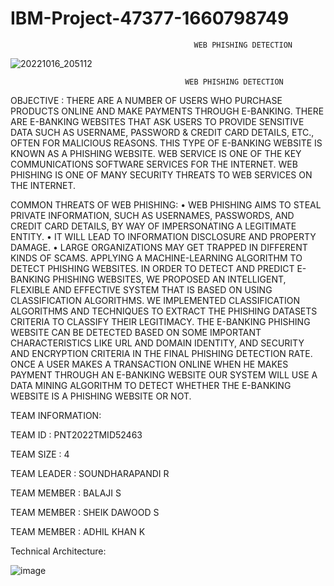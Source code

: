
# IBM-Project-47377-1660798749
                                             WEB PHISHING DETECTION
![20221016_205112](https://user-images.githubusercontent.com/113851201/196043815-d9fd3371-0bde-44f6-8972-c2679a4a24ef.jpg)

                                           WEB PHISHING DETECTION
OBJECTIVE :
       THERE ARE A NUMBER OF USERS WHO PURCHASE PRODUCTS ONLINE AND MAKE PAYMENTS THROUGH E-BANKING. THERE ARE E-BANKING WEBSITES THAT ASK USERS TO PROVIDE SENSITIVE DATA SUCH AS USERNAME, PASSWORD & CREDIT CARD DETAILS, ETC., OFTEN FOR MALICIOUS REASONS. THIS TYPE OF E-BANKING WEBSITE IS KNOWN AS A PHISHING WEBSITE. WEB SERVICE IS ONE OF THE KEY COMMUNICATIONS SOFTWARE SERVICES FOR THE INTERNET. WEB PHISHING IS ONE OF MANY SECURITY THREATS TO WEB SERVICES ON THE INTERNET. 

COMMON THREATS OF WEB PHISHING:
      •	WEB PHISHING AIMS TO STEAL PRIVATE INFORMATION, SUCH AS USERNAMES, PASSWORDS, AND CREDIT CARD DETAILS, BY WAY OF IMPERSONATING A LEGITIMATE ENTITY.
      •	IT WILL LEAD TO INFORMATION DISCLOSURE AND PROPERTY DAMAGE.
      •	LARGE ORGANIZATIONS MAY GET TRAPPED IN DIFFERENT KINDS OF SCAMS.
APPLYING A MACHINE-LEARNING ALGORITHM TO DETECT PHISHING WEBSITES.
IN ORDER TO DETECT AND PREDICT E-BANKING PHISHING WEBSITES, WE PROPOSED AN INTELLIGENT, FLEXIBLE AND EFFECTIVE SYSTEM THAT IS BASED ON USING CLASSIFICATION ALGORITHMS.  WE IMPLEMENTED CLASSIFICATION ALGORITHMS AND TECHNIQUES TO EXTRACT THE PHISHING DATASETS CRITERIA TO CLASSIFY THEIR LEGITIMACY. THE E-BANKING PHISHING WEBSITE CAN BE DETECTED BASED ON SOME IMPORTANT CHARACTERISTICS LIKE URL AND DOMAIN IDENTITY, AND SECURITY AND ENCRYPTION CRITERIA IN THE FINAL PHISHING DETECTION RATE. ONCE A USER MAKES A TRANSACTION ONLINE WHEN HE MAKES PAYMENT THROUGH AN E-BANKING WEBSITE OUR SYSTEM WILL USE A DATA MINING ALGORITHM TO DETECT WHETHER THE E-BANKING WEBSITE IS A PHISHING WEBSITE OR NOT.



TEAM INFORMATION:   

   TEAM ID : PNT2022TMID52463

   TEAM SIZE : 4

   TEAM LEADER :  SOUNDHARAPANDI  R

   TEAM MEMBER :  BALAJI  S

   TEAM MEMBER :  SHEIK DAWOOD  S

   TEAM MEMBER :  ADHIL KHAN  K



Technical Architecture: 

![image](https://user-images.githubusercontent.com/113851201/201480399-0d99e07b-29a1-4d3e-b41e-0ec90c350a31.png)



